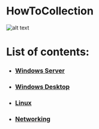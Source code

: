 # HowToCollection

![alt text](http://www.ccu.edu/librarymedia/Images/How-To.png)

# List of contents:
- ### [Windows Server](Windows/Server/List.md)
- ### [Windows Desktop](Windows/Desktop/List.md)
- ### [Linux ](Linux/List.md)
- ### [Networking](Networking/List.md)